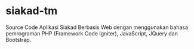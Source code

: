 # siakad-tm
Source Code Aplikasi Siakad Berbasis Web dengan menggunakan bahasa pemrograman PHP (Framework Code Igniter), JavaScript, JQuery dan Bootstrap.
